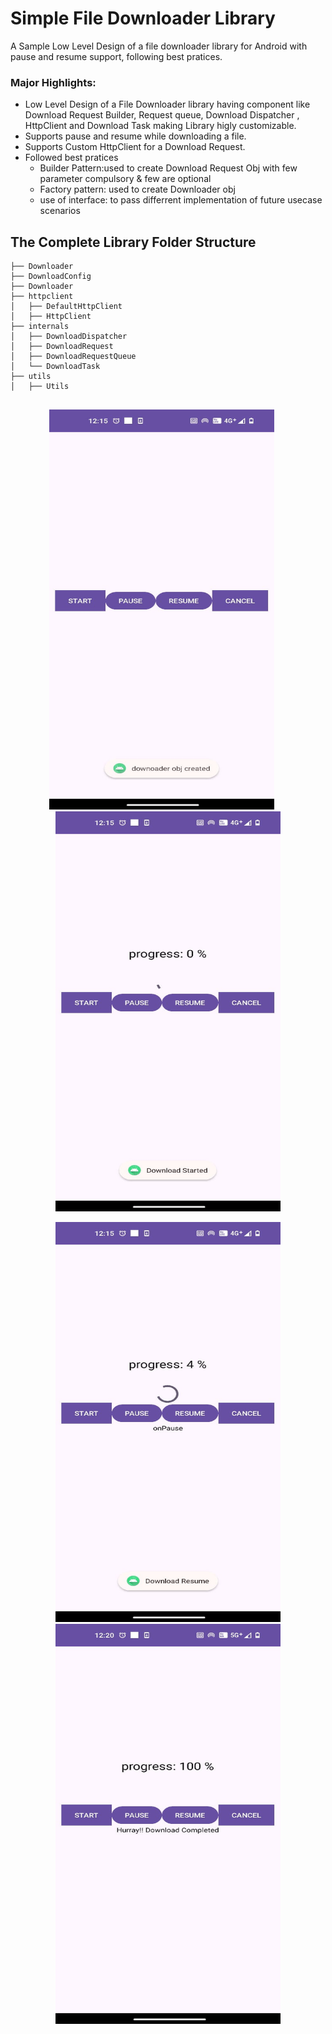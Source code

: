 # Simple File Downloader Library
A Sample Low Level Design of a file downloader library for Android with pause and resume support, following best pratices.

### Major Highlights:
- Low Level Design of a File Downloader library having component like Download Request Builder, Request queue, Download Dispatcher , HttpClient and Download Task making Library higly customizable.
- Supports pause and resume while downloading a file.
- Supports Custom HttpClient for a Download Request.
- Followed best pratices 
  - Builder Pattern:used to create Download Request Obj with few parameter compulsory & few are optional
  - Factory pattern:  used to create Downloader obj
  - use of interface: to pass differrent implementation of future usecase scenarios

## The Complete Library Folder Structure
```
├── Downloader
├── DownloadConfig
├── Downloader
├── httpclient
│   ├── DefaultHttpClient
│   ├── HttpClient
├── internals
│   ├── DownloadDispatcher
│   ├── DownloadRequest
│   ├── DownloadRequestQueue
│   └── DownloadTask
├── utils
│   ├── Utils


```

<p align="center">
<img alt="main_screen" src="https://github.com/aman1sr/Simple-FileDownloader-Library/blob/master/app/screenshot/1.jpeg?raw=true" width="360"  height="640"> &nbsp;&nbsp;&nbsp;&nbsp;
<img alt="top-top_headline" src="https://github.com/aman1sr/Simple-FileDownloader-Library/blob/master/app/screenshot/2.jpeg?raw=true" width="360"  height="640" marginLeft="20">
</p>

<p align="center">
<img alt="search1.1" src="https://github.com/aman1sr/Simple-FileDownloader-Library/blob/master/app/screenshot/3.jpeg?raw=true" width="360"  height="640"  marginLeft="20">
<img alt="search2" src="https://github.com/aman1sr/Simple-FileDownloader-Library/blob/master/app/screenshot/4.jpeg?raw=true" width="360"  height="640"  marginLeft="20">

</p>


